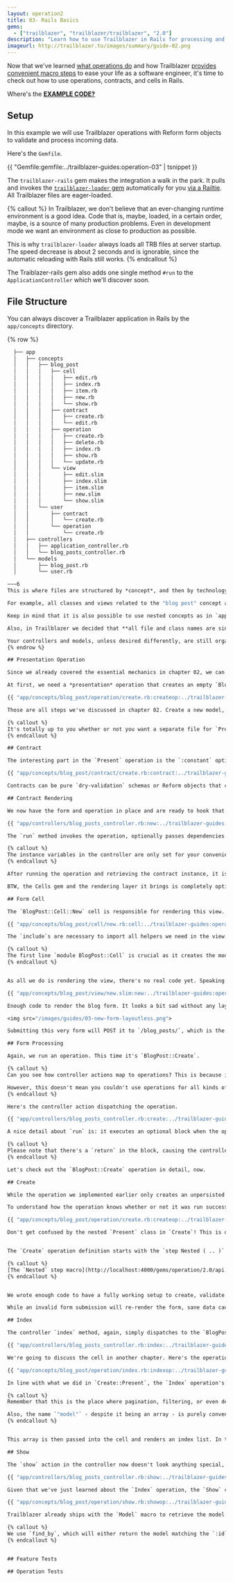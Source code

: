 ```yaml
---
layout: operation2
title: 03- Rails Basics
gems:
  - ["trailblazer", "trailblazer/trailblazer", "2.0"]
description: "Learn how to use Trailblazer in Rails for processing and rendering actions."
imageurl: http://trailblazer.to/images/summary/guide-02.png
---
```


Now that we've learned [what operations do](01-operation-basics.html) and how Trailblazer [provides convenient macro steps](02-trailblazer-basics.html) to ease your life as a software engineer, it's time to check out how to use operations, contracts, and cells in Rails.

<i class="fa fa-download" aria-hidden="true"></i> Where's the [**EXAMPLE CODE?**](https://github.com/trailblazer/guides/tree/operation-03)

## Setup

In this example we will use Trailblazer operations with Reform form objects to validate and process incoming data.

Here's the `Gemfile`.

{{ "Gemfile:gemfile:../trailblazer-guides:operation-03" | tsnippet }}

The `trailblazer-rails` gem makes the integration a walk in the park. It pulls and invokes the [`trailblazer-loader` gem](/gems/trailblazer/loader.html) automatically for you [via a Railtie](https://github.com/trailblazer/trailblazer-rails/blob/master/lib/trailblazer/rails/railtie.rb). All Trailblazer files are eager-loaded.

{% callout %}
In Trailblazer, we don't believe that an ever-changing runtime environment is a good idea. Code that is, maybe, loaded, in a certain order, maybe, is a source of many production problems. Even in development mode we want an environment as close to production as possible.

This is why `trailblazer-loader` always loads all TRB files at server startup. The speed decrease is about 2 seconds and is ignorable, since the automatic reloading with Rails still works.
{% endcallout %}

The Traiblazer-rails gem also adds one single method `#run` to the `ApplicationController` which we'll discover soon.

## File Structure

You can always discover a Trailblazer application in Rails by the `app/concepts` directory.

{% row %}
  ~~~6
    ├── app
    │   ├── concepts
    │   │   ├── blog_post
    │   │   │   ├── cell
    │   │   │   │   ├── edit.rb
    │   │   │   │   ├── index.rb
    │   │   │   │   ├── item.rb
    │   │   │   │   ├── new.rb
    │   │   │   │   └── show.rb
    │   │   │   ├── contract
    │   │   │   │   ├── create.rb
    │   │   │   │   └── edit.rb
    │   │   │   ├── operation
    │   │   │   │   ├── create.rb
    │   │   │   │   ├── delete.rb
    │   │   │   │   ├── index.rb
    │   │   │   │   ├── show.rb
    │   │   │   │   └── update.rb
    │   │   │   └── view
    │   │   │       ├── edit.slim
    │   │   │       ├── index.slim
    │   │   │       ├── item.slim
    │   │   │       ├── new.slim
    │   │   │       └── show.slim
    │   │   └── user
    │   │       ├── contract
    │   │       │   └── create.rb
    │   │       └── operation
    │   │           └── create.rb
    │   ├── controllers
    │   │   ├── application_controller.rb
    │   │   └── blog_posts_controller.rb
    │   └── models
    │       ├── blog_post.rb
    │       └── user.rb

  ~~~6
This is where files are structured by *concept*, and then by technology. What is very different to Rails has proven to be highly intuitive and emphasizes the modularity TRB brings.

For example, all classes and views related to the "blog post" concept are located in `app/concepts/blog_post`. The different abstractions are represented with their own directories, such as `blog_post/operation` or `blog_post/contract`.

Keep in mind that it is also possible to use nested concepts as in `app/concepts/admin/ui/post`.

Also, in Trailblazer we decided that **all file and class names are singular** which means you don't have to think about whether or not something should be plural (it is still possible to use plural names, e.g. `app/concepts/invoices/..`).

Your controllers and models, unless desired differently, are still organized the Rails Way, allowing TRB to be used in existing projects for refactoring.
{% endrow %}

## Presentation Operation

Since we already covered the essential mechanics in chapter 02, we can jump directly into the first problem: how do we render a form to create a blog post?

At first, we need a *presentation* operation that creates an empty `BlogPost` for us and sets up a Reform object which can then be rendered in a view. This operation per convention is named `BlogPost::Create::Present` and sits in `app/concepts/blog_post/operation/create.rb`.

{{ "app/concepts/blog_post/operation/create.rb:createop:../trailblazer-guides:operation-03" | tsnippet : "present" }}

Those are all steps we've discussed in chapter 02. Create a new model, and use `Contract::Build` to instantiate a Reform form that decorates the model.

{% callout %}
It's totally up to you whether or not you want a separate file for `Present` operations, or if you want to name them `New` and `Edit`. The convention shown here is in use in hundreds of applications and has evolved as a best-practice over the last years.
{% endcallout %}

## Contract

The interesting part in the `Present` operation is the `:constant` option: it references the `BlogPost::Contract::Create` class, which itself lives in `app/concepts/blog_post/contract/create.rb`.

{{ "app/concepts/blog_post/contract/create.rb:contract:../trailblazer-guides:operation-03" | tsnippet : "present" }}

Contracts can be pure `dry-validation` schemas or Reform objects that can in turn use `dry-validation` or `ActiveModel::Validations` as their validation engine. Using a Reform object, whatsoever, will allow rendering that form in a view.

## Contract Rendering

We now have the form and operation in place and are ready to hook that into the `BlogPostsController`'s `new` action.

{{ "app/controllers/blog_posts_controller.rb:new:../trailblazer-guides:operation-03" | tsnippet }}

The `run` method invokes the operation, optionally passes dependencies such as the `current_user` into the operation's `call`, and then sets some default variables such as `@model` and `@form` for you.

{% callout %}
The instance variables in the controller are only set for your convenience and could be retrieved via the result object, too. [→ API ](/gems/trailblazer/2.0/rails.html#run)
{% endcallout %}

After running the operation and retrieving the contract instance, it is now time to render a view with a form, that we can actually fill out and publish our blog post. This happens via `render` and by invoking a cell. The cell's job is rendering the form, so we need to pass the `@form` object to it.

BTW, the Cells gem and the rendering layer it brings is completely optional. If you want, you can keep using ActionView rendering along with operations.

## Form Cell

The `BlogPost::Cell::New` cell is responsible for rendering this view. We will discuss its internals later, but for a quick preview, here's the cell class.

{{ "app/concepts/blog_post/cell/new.rb:cell:../trailblazer-guides:operation-03" | tsnippet }}

The `include`s are necessary to import all helpers we need in the view.

{% callout %}
  The first line `module BlogPost::Cell` is crucial as it creates the module constant `Cell` in the `BlogPost` namespace. It has to be in one single line, otherwise you will get strange constant errors due to a never-fixed bug in Ruby.
{% endcallout %}


As all we do is rendering the view, there's no real code yet. Speaking of views, here is the cell's view in `app/concepts/blog_post/view/new.slim`.

{{ "app/concepts/blog_post/view/new.slim:new:../trailblazer-guides:operation-03" | tsnippet }}

Enough code to render the blog form. It looks a bit sad without any layout, but we'll come to that shortly.

<img src="/images/guides/03-new-form-layoutless.png">

Submitting this very form will POST it to `/blog_posts/`, which is the next controller action we have to implement.

## Form Processing

Again, we run an operation. This time it's `BlogPost::Create`.

{% callout %}
  Can you see how controller actions map to operations? This is because in Rails apps, actions correspond to specific application functions ("create blog post", "search user", "add comment"), and since the **business logic should be encapsulated in operations**, you will always find controller actions simply dispatching to one operation.

  However, this doesn't mean you couldn't use operations for all kinds of smaller tasks, or in background jobs, or as console commands, too.
{% endcallout %}

Here's the controller action dispatching the operation.

{{ "app/controllers/blog_posts_controller.rb:create:../trailblazer-guides:operation-03" | tsnippet }}

A nice detail about `run` is: it executes an optional block when the operation was run successfully. This means we can redirect to the index page in case of a successful blog post create. Otherwise, we re-render the form cell.

{% callout %}
Please note that there's a `return` in the block, causing the controller's execution to stop. If you forget this, the rest of the `create` method will be executed, too.
{% endcallout %}

Let's check out the `BlogPost::Create` operation in detail, now.

## Create

While the operation we implemented earlier only creates an unpersisted model, the `BlogPost::Create` operation also processes the submitted form data and physically persists the model in case of validity.

To understand how the operation knows whether or not it was run successful, and how this entire workflow is implemented, we should have a look at the code in `app/concepts/blog_post/operation/create.rb`.

{{ "app/concepts/blog_post/operation/create.rb:createop:../trailblazer-guides:operation-03" | tsnippet }}

Don't get confused by the nested `Present` class in `Create`! This is only Ruby's way of namespacing and doesn't leak any logic or state into the `Create` operation.


The `Create` operation definition starts with the `step Nested ( .. )` statement. This is where we're reusing the existing `Present` operation to create the model and contract for it. After that's done, we run validations, persist the data to the model (in case the validation is happy) and send a notification after it.

{% callout %}
  [The `Nested` step macro](http://localhost:4000/gems/operation/2.0/api.html#nested) runs the `Present` operation and copies the key/value pairs from its result object into `Create` our result object. Of course, this all happens at run-time.
{% endcallout %}


We wrote enough code to have a fully working setup to create, validate and persist blog posts along with post-processing logic such as sending out notifications, which would usually happen in an ActiveRecord callback.

While an invalid form submission will re-render the form, sane data causes us to get redirect to `/blog_posts/`, aka the *index* action.

## Index

The controller `index` method, again, simply dispatches to the `BlogPost::Index` operation and then uses its cell to render the list.

{{ "app/controllers/blog_posts_controller.rb:index:../trailblazer-guides:operation-03" | tsnippet }}

We're going to discuss the cell in another chapter. Here's the operation found in `app/concepts/blog_post/operation/index.rb`.

{{ "app/concepts/blog_post/operation/index.rb:indexop:../trailblazer-guides:operation-03" | tsnippet }}

In line with what we did in `Create::Present`, the `Index` operation's job is to retrieve a list of posts and expose them via the result object's `"model"` field.

{% callout %}
  Remember that this is the place where pagination, filtering, or even delegating to `Query` objects might happen. So far, we didn't see the need to introduce framework-based query objects, but with increasing usage this might be an optional feature in a future version.

  Also, the name `"model"` - despite it being an array - is purely conventional.
{% endcallout %}


This array is then passed into the cell and renders an index list. In that list, clicking a link will direct you to a URL such as `/blog_posts/1`, which corresponds to a `show` action.

## Show

The `show` action in the controller now doesn't look anything special, anymore.

{{ "app/controllers/blog_posts_controller.rb:show:../trailblazer-guides:operation-03" | tsnippet }}

Given that we've just learned about the `Index` operation, the `Show` class in `app/concepts/blog_post/operation/index.rb` is almost boring.

{{ "app/concepts/blog_post/operation/show.rb:showop:../trailblazer-guides:operation-03" | tsnippet }}

Trailblazer already ships with the `Model` macro to retrieve the model and assign it to the `options` object.

{% callout %}
  We use `find_by`, which will either return the model matching the `:id` field, or `nil`. This has the advantage that there won't be an evil exception breaking our flow, but the operation will automatically jump to the error track if it can't find a model.
{% endcallout %}


## Feature Tests

## Operation Tests
